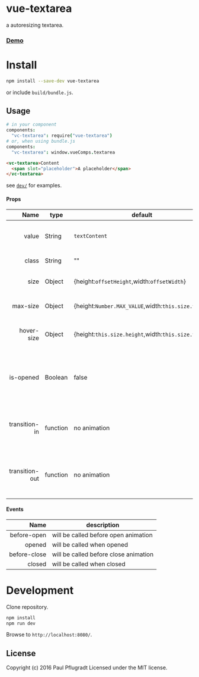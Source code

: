 # vue-textarea

a autoresizing textarea.


### [Demo](https://vue-comps.github.io/vue-textarea)

# Install

```sh
npm install --save-dev vue-textarea
```
or include `build/bundle.js`.

## Usage
```coffee
# in your component
components:
  "vc-textarea": require("vue-textarea")
# or, when using bundle.js
components:
  "vc-textarea": window.vueComps.textarea
```
```html
<vc-textarea>Content
  <span slot="placeholder">A placeholder</span>
</vc-textarea>
```
see [`dev/`](dev/) for examples.

#### Props
| Name | type | default | description |
| ---:| --- | ---| --- |
| value | String | `textContent` | (two-way) content of the textarea |
| class | String | "" | class of the textarea |
| size | Object | {height:`offsetHeight`,width:`offsetWidth`} | size of the closed textarea |
| max-size | Object | {height:`Number.MAX_VALUE`,width:`this.size.width`}  | size of the opened textarea |
| hover-size | Object | {height:`this.size.height`,width:`this.size.width`} | size of the closed textarea on hover |
| is-opened	| Boolean	| false | (two-way) set to open / close (will open on focus and close on blur)|
| transition-in | function | no animation | animation for increasing size. Argument: {el,style,cb} |
| transition-out | function | no animation | animation for reducing size. Argument: {el,style,cb} |


#### Events
| Name |  description |
| ---:| --- |
| before-open | will be called before open animation |
| opened |  will be called when opened |
| before-close |  will be called before close animation |
| closed |  will be called when closed |


# Development
Clone repository.
```sh
npm install
npm run dev
```
Browse to `http://localhost:8080/`.

## License
Copyright (c) 2016 Paul Pflugradt
Licensed under the MIT license.
